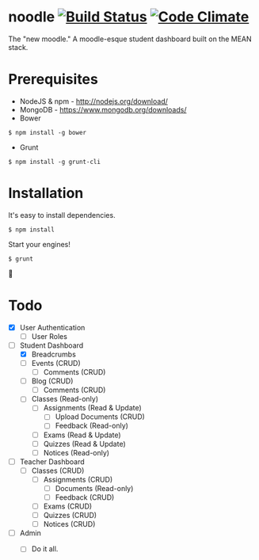 noodle [![Build Status](https://magnum.travis-ci.com/irkanu/ncsu-dashboard.svg?token=sPbR4o8U5FttM1ByqDzC)](https://magnum.travis-ci.com/irkanu/ncsu-dashboard) [![Code Climate](https://codeclimate.com/repos/54c99940e30ba05bf4000783/badges/cbb3becb98fe8367dff2/gpa.svg)](https://codeclimate.com/repos/54c99940e30ba05bf4000783/feed)
===
The "new moodle."
A moodle-esque student dashboard built on the MEAN stack.

# Prerequisites
* NodeJS & npm - http://nodejs.org/download/
* MongoDB - https://www.mongodb.org/downloads/
* Bower
```
$ npm install -g bower
```
* Grunt
```
$ npm install -g grunt-cli
```

# Installation
It's easy to install dependencies.
```
$ npm install
```

Start your engines!
```
$ grunt
```

:tada:


# Todo
- [x] User Authentication
  - [ ] User Roles

- [ ] Student Dashboard
  - [x] Breadcrumbs
  - [ ] Events (CRUD)
    - [ ] Comments (CRUD)
  - [ ] Blog (CRUD)
    - [ ] Comments (CRUD)
  - [ ] Classes (Read-only)
    - [ ] Assignments (Read & Update)
      - [ ] Upload Documents (CRUD)
      - [ ] Feedback (Read-only)
    - [ ] Exams (Read & Update)
    - [ ] Quizzes (Read & Update)
    - [ ] Notices (Read-only)
- [ ] Teacher Dashboard
  - [ ] Classes (CRUD)
    - [ ] Assignments (CRUD)
      - [ ] Documents (Read-only)
      - [ ] Feedback (CRUD)
    - [ ] Exams (CRUD)
    - [ ] Quizzes (CRUD)
    - [ ] Notices (CRUD)
- [ ] Admin
  - [ ] Do it all.
  
